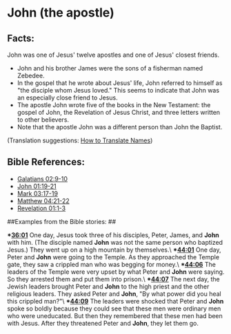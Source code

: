 # John (the apostle) #

## Facts: ##

John was one of Jesus' twelve apostles and one of Jesus' closest friends. 

* John and his brother James were the sons of a fisherman named Zebedee.
* In the gospel that he wrote about Jesus' life, John referred to himself as "the disciple whom Jesus loved." This seems to indicate that John was an especially close friend to Jesus.
* The apostle John wrote five of the books in the New Testament: the gospel of John, the Revelation of Jesus Christ, and three letters written to other believers.
* Note that the apostle John was a different person than John the Baptist.

(Translation suggestions: [How to Translate Names](en/ta-vol1/translate/man/translate-names))



## Bible References: ##

* [Galatians 02:9-10](en/tn/gal/help/02/09)
* [John 01:19-21](en/tn/jhn/help/01/19)
* [Mark 03:17-19](en/tn/mrk/help/03/17)
* [Matthew 04:21-22](en/tn/mat/help/04/21)
* [Revelation 01:1-3](en/tn/rev/help/01/01)

##Examples from the Bible stories: ##

  __*[36:01](en/tn/obs/help/36/01)__ One day, Jesus took three of his disciples, Peter, James, and __John__ with him. (The disciple named __John__ was not the same person who baptized Jesus.) They went up on a high mountain by themselves.\\
  __*[44:01](en/tn/obs/help/44/01)__ One day, Peter and __John__ were going to the Temple. As they approached the Temple gate, they saw a crippled man who was begging for money.\\
  __*[44:06](en/tn/obs/help/44/06)__ The leaders of the Temple were very upset by what Peter and __John__ were saying. So they arrested them and put them into prison.\\
  __*[44:07](en/tn/obs/help/44/07)__ The next day, the Jewish leaders brought Peter and __John__ to the high priest and the other religious leaders. They asked Peter and __John__, "By what power did you heal this crippled man?"\\
  __*[44:09](en/tn/obs/help/44/09)__ The leaders were shocked that Peter and __John__ spoke so boldly because they could see that these men were ordinary men who were uneducated. But then they remembered that these men had been with Jesus. After they threatened Peter and __John__, they let them go.